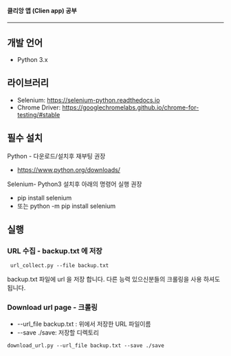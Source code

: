 #### 클리앙 앱 (Clien app) 공부
-----------

## 개발 언어
- Python 3.x

## 라이브러리
- Selenium: https://selenium-python.readthedocs.io
- Chrome Driver: https://googlechromelabs.github.io/chrome-for-testing/#stable

## 필수 설치
Python - 다운로드/설치후 재부팅 권장
- https://www.python.org/downloads/

Selenium- Python3 설치후 아래의 명령어 실행 권장
- pip install selenium
- 또는 python -m pip install selenium

## 실행

### URL 수집 - backup.txt 에 저장
```
 url_collect.py --file backup.txt
```
backup.txt 파일에 url 을 저장 합니다. 다른 능력 있으신분들의 크롤링을 사용 하셔도 됩니다.

### Download url page - 크롤링
- --url_file backup.txt : 위에서 저장한 URL 파일이름
- --save ./save: 저장할 디렉토리
```
download_url.py --url_file backup.txt --save ./save
```
